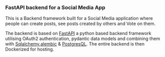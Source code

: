 ### FastAPI backend for a Social Media App

This is a Backend framework built for a Social Media application where people can create posts, see posts created by others and Vote on them.

The backend is based on [FastAPI](https://fastapi.tiangolo.com/) a python based backend framework utilising OAuth2 authentication, pydantic data models and combining them with [Sqlalchemy](https://www.sqlalchemy.org/),[alembic](https://alembic.sqlalchemy.org/en/latest/)  & [PostgresQL](https://www.postgresql.org/). The entire backend is then Dockerized for hosting.

